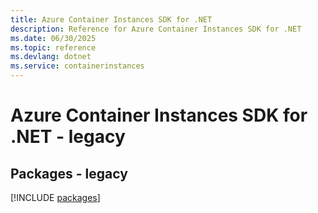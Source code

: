 ```yaml
---
title: Azure Container Instances SDK for .NET
description: Reference for Azure Container Instances SDK for .NET
ms.date: 06/30/2025
ms.topic: reference
ms.devlang: dotnet
ms.service: containerinstances
---
```

# Azure Container Instances SDK for .NET - legacy
## Packages - legacy
[!INCLUDE [packages](container-instances-index.md)]